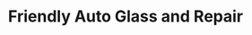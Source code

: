 ---
title: "Friendly Auto Glass and Repair"
url: /commerce-city/friendly-auto-glass-and-repair/
shop: Autowerkstatt
---